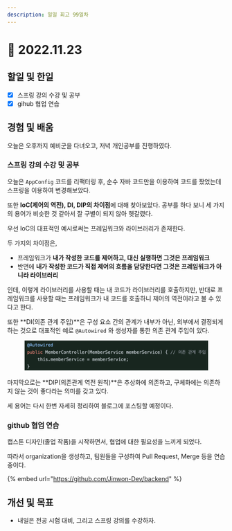 ```yaml
---
description: 일일 회고 99일차
---
```


# 🙂 2022.11.23

## 할일 및 한일&#x20;

* [x] 스프링 강의 수강 및 공부&#x20;
* [x] gihub 협업 연습&#x20;

## 경험 및 배움&#x20;

오늘은 오후까지 예비군을 다녀오고, 저녁 개인공부를 진행하였다.

### 스프링 강의 수강 및 공부&#x20;

오늘은 `AppConfig` 코드를 리팩터링 후, 순수 자바 코드만을 이용하여 코드를 짰었는데 스프링을 이용하여 변경해보았다.

또한 **IoC(제어의 역전), DI, DIP의 차이점**에 대해 찾아보았다. 공부를 하다 보니 세 가지의 용어가 비슷한 것 같아서 잘 구별이 되지 않아 헷갈렸다.

우선 IoC의 대표적인 예시로써는 프레임워크와 라이브러리가 존재한다.

두 가지의 차이점은,

* 프레임워크가 **내가 작성한 코드를 제어하고, 대신 실행하면 그것은 프레임워크**
* 반면에 **내가 작성한 코드가 직접 제어의 흐름을 담당한다면 그것은 프레임워크가 아니라 라이브러리**

인데, 이렇게 라이브러리를 사용할 때는 내 코드가 라이브러리를 호출하지만, 반대로 프레임워크를 사용할 때는 프레임워크가 내 코드를 호출하니 제어의 역전이라고 볼 수 있다고 한다.

또한 **DI(의존 관계 주입)**은 구성 요소 간의 관계가 내부가 아닌, 외부에서 결정되게 하는 것으로 대표적인 예로 `@Autowired` 와 생성자를 통한 의존 관계 주입이 있다.

<figure><img src="../.gitbook/assets/image (1) (1) (2) (2).png" alt=""><figcaption></figcaption></figure>

마지막으로는 **DIP(의존관계 역전 원칙)**은 추상화에 의존하고, 구체화에는 의존하지 않는 것이 좋다라는 의미를 갖고 있다.

세 용어는 다시 한번 자세히 정리하여 블로그에 포스팅할 예정이다.

### github 협업 연습&#x20;

캡스톤 디자인(졸업 작품)을 시작하면서, 협업에 대한 필요성을 느끼게 되었다.

따라서 organization을 생성하고, 팀원들을 구성하여 Pull Request, Merge 등을 연습중이다.

{% embed url="https://github.com/Jinwon-Dev/backend" %}

## 개선 및 목표&#x20;

* 내일은 전공 시험 대비, 그리고 스프링 강의를 수강하자.&#x20;
